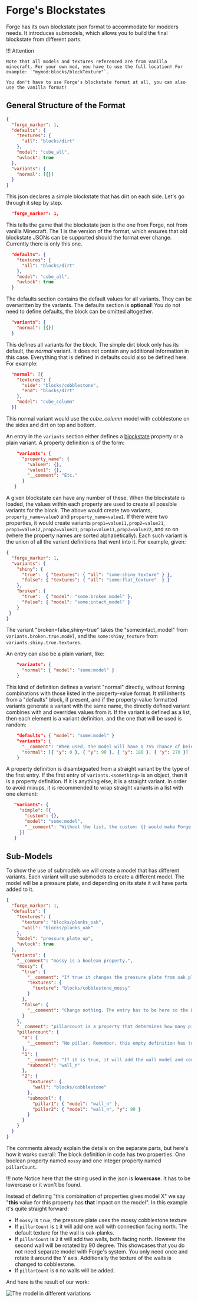 Forge's Blockstates
===================

Forge has its own blockstate json format to accommodate for modders needs. It introduces submodels, which allows you to build the final blockstate from different parts.

!!! Attention

    Note that all models and textures referenced are from vanilla minecraft. For your own mod, you have to use the full location! For example: `"mymod:blocks/blockTexture"`.

    You don't have to use Forge's blockstate format at all, you can also use the vanilla format!

General Structure of the Format
-------------------------------

```json
{
  "forge_marker": 1,
  "defaults": {
    "textures": {
      "all": "blocks/dirt"
    },
    "model": "cube_all",
    "uvlock": true
  },
  "variants": {
    "normal": [{}]
  }
}
```

This json declares a simple blockstate that has dirt on each side. Let's go through it step by step.

```json
  "forge_marker": 1,
```

This tells the game that the blockstate json is the one from Forge, not from vanilla Minecraft.
The 1 is the version of the format, which ensures that old blockstate JSONs can be supported should the format ever change. Currently there is only this one.

```json
  "defaults": {
    "textures": {
      "all": "blocks/dirt"
    },
    "model": "cube_all",
    "uvlock": true
  }
```

The defaults section contains the default values for all variants. They can be overwritten by the variants. The defaults section is **optional**! You do not need to define defaults, the block can be omitted altogether.

```json
  "variants": {
    "normal": [{}]
  }
```

This defines all variants for the block. The simple dirt block only has its default, the *normal* variant. It does not contain any additional information in this case. Everything that is defined in defaults could also be defined here. For example:

```json
  "normal": [{
    "textures": {
      "side": "blocks/cobblestone",
      "end": "blocks/dirt"
    },
    "model": "cube_column"
  }]
```

This normal variant would use the *cube_column* model with cobblestone on the sides and dirt on top and bottom.

An entry in the `variants` section either defines a [blockstate][] property or a plain variant. A property definition is of the form:

```json
    "variants": {
      "property_name": {
        "value0": {},
        "value1": {},
        "__comment": "Etc."
      }
   }
```

A given blockstate can have any number of these. When the blockstate is loaded, the values within each property are used to create all possible variants for the block. The above would create two variants, `property_name=value0` and `property_name=value1`. If there were two properties, it would create variants `prop1=value11,prop2=value21`, `prop1=value12,prop2=value21`, `prop1=value11,prop2=value22`, and so on (where the property names are sorted alphabetically). Each such variant is the union of all the variant definitions that went into it. For example, given:

```json
{
  "forge_marker": 1,
  "variants": {
    "shiny": {
      "true":  { "textures": { "all": "some:shiny_texture" } },
      "false": { "textures": { "all": "some:flat_texture"  } }
    },
    "broken": {
      "true":  { "model": "some:broken_model" },
      "false": { "model": "some:intact_model" }
    }
 }
}
```

The variant "broken=false,shiny=true" takes the "some:intact_model" from `variants.broken.true.model`, and the `some:shiny_texture` from `variants.shiny.true.textures`.

An entry can also be a plain variant, like:

```json
    "variants": {
      "normal": { "model": "some:model" }
    }
```

This kind of definition defines a variant "normal" directly, without forming combinations with those listed in the property-value format. It still inherits from a "defaults" block, if present, and if the property-value formatted variants generate a variant with the same name, the directly defined variant combines with and overrides values from it. If the variant is defined as a list, then each element is a variant definition, and the one that will be used is random:

```json
    "defaults": { "model": "some:model" }
    "variants": {
      "__comment": "When used, the model will have a 75% chance of being rotated.",
      "normal": [{ "y": 0 }, { "y": 90 }, { "y": 180 }, { "y": 270 }]
    }
```

A property definition is disambiguated from a straight variant by the type of the first entry. If the first entry of `variants.<something>` is an object, then it is a property definition. If it is anything else, it is a straight variant. In order to avoid mixups, it is recommended to wrap straight variants in a list with one element:

```json
   "variants": {
     "simple": [{
       "custom": {},
       "model": "some:model",
       "__comment": "Without the list, the custom: {} would make Forge think this was a property definition."
     }]
   }
```

Sub-Models
----------

To show the use of submodels we will create a model that has different variants. Each variant will use submodels to create a different model.
The model will be a pressure plate, and depending on its state it will have parts added to it.

```json
{
  "forge_marker": 1,
  "defaults": {
    "textures": {
      "texture": "blocks/planks_oak",
      "wall": "blocks/planks_oak"
    },
    "model": "pressure_plate_up",
    "uvlock": true
  },
  "variants": {
    "__comment": "mossy is a boolean property.",
    "mossy": {
      "true": {
        "__comment": "If true it changes the pressure plate from oak planks to mossy cobble.",
        "textures": {
          "texture": "blocks/cobblestone_mossy"
        }
      },
      "false": {
        "__comment": "Change nothing. The entry has to be here so the Forge blockstate loader knows to generate this variant."
      }
    },
    "__comment": "pillarcount is a property that determines how many pillar submodels we have. Ranges from 0 to 2.",
    "pillarcount": {
      "0": {
        "__comment": "No pillar. Remember, this empty definition has to be here."
      },
      "1": {
        "__comment": "If it is true, it will add the wall model and combine it with the pressure plate.",
        "submodel": "wall_n"
      },
      "2": {
        "textures": {
          "wall": "blocks/cobblestone"
        },
        "submodel": {
          "pillar1": { "model": "wall_n" },
          "pillar2": { "model": "wall_n", "y": 90 }
        }
      }
    }
  }
}
```

The comments already explain the details on the separate parts, but here's how it works overall: The block definition in code has two properties. One boolean property named `mossy` and one integer property named `pillarCount`.

!!! note
    Notice here that the string used in the json is **lowercase**. It has to be lowercase or it won't be found.

Instead of defining "this combination of properties gives model X" we say "**this** value for this property has **that** impact on the model". In this example it's quite straight forward:

* If `mossy` is `true`, the pressure plate uses the mossy cobblestone texture
* If `pillarCount` is `1` it will add one wall with connection facing north. The default texture for the wall is oak-planks.
* If `pillarCount` is `2` it will add two walls, both facing north. However the second wall will be rotated by 90 degree. This showcases that you do not need separate model with Forge's system. You only need once and rotate it around the Y axis. Additionally the texture of the walls is changed to cobblestone.
* If `pillarCount` is `0` no walls will be added.

And here is the result of our work:

![The model in different variations](example.png)

[blockstate]: ../../blocks/states.md
